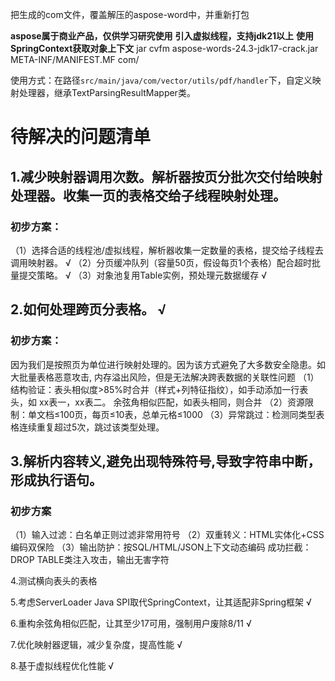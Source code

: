 把生成的com文件，覆盖解压的aspose-word中，并重新打包

**aspose属于商业产品，仅供学习研究使用**
**引入虚拟线程，支持jdk21以上**
**使用SpringContext获取对象上下文**
jar cvfm aspose-words-24.3-jdk17-crack.jar META-INF/MANIFEST.MF com/

使用方式：在路径`src/main/java/com/vector/utils/pdf/handler`下，自定义映射处理器，继承TextParsingResultMapper类。

# 待解决的问题清单

## 1.减少映射器调用次数。解析器按页分批次交付给映射处理器。收集一页的表格交给子线程映射处理。

### 初步方案：
（1）选择合适的线程池/虚拟线程，解析器收集一定数量的表格，提交给子线程去调用映射器。 √
（2）分页缓冲队列（容量50页，假设每页1个表格）配合超时批量提交策略。 √
（3）对象池复用Table实例，预处理元数据缓存 √

## 2.如何处理跨页分表格。 √

### 初步方案：
因为我们是按照页为单位进行映射处理的。因为该方式避免了大多数安全隐患。如大批量表格恶意攻击, 内存溢出风险，但是无法解决跨表数据的关联性问题
（1）结构验证：表头相似度>85%时合并（样式+列特征指纹），如手动添加一行表头，如 xx表一，xx表二。 余弦角相似匹配，如表头相同，则合并
（2）资源限制：单文档≤100页，每页≤10表，总单元格≤1000
（3）异常跳过：检测同类型表格连续重复超过5次，跳过该类型处理。

## 3.解析内容转义,避免出现特殊符号,导致字符串中断，形成执行语句。

### 初步方案
（1）输入过滤：白名单正则过滤非常用符号
（2）双重转义：HTML实体化+CSS编码双保险
（3）输出防护：按SQL/HTML/JSON上下文动态编码
成功拦截：DROP TABLE类注入攻击，输出无害字符

4.测试横向表头的表格

5.考虑ServerLoader Java SPI取代SpringContext，让其适配非Spring框架  √
 
6.重构余弦角相似匹配，让其至少17可用，强制用户废除8/11  √

7.优化映射器逻辑，减少复杂度，提高性能 √

8.基于虚拟线程优化性能  √
